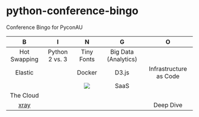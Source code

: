 # python-conference-bingo
Conference Bingo for PyconAU

| B                | I                       | N                    | G                     | O                    |  
| :-----------:    | :-------------:         | :-------------:      | :-------------:       | :-------------:      |  
| Hot Swapping | Python 2 vs. 3 | Tiny Fonts | Big Data (Analytics) |  |  
| Elastic |  | Docker | D3.js | Infrastructure as Code |  
|  |  | <a href="http://2015.pycon-au.org/"><img src="http://2015.pycon-au.org/img/logo.png"></a> | SaaS |  |  
| The Cloud |  |  |  |  |  
| [xray](https://xray.readthedocs.org/en/stable/) |  |  |  | Deep Dive |  

